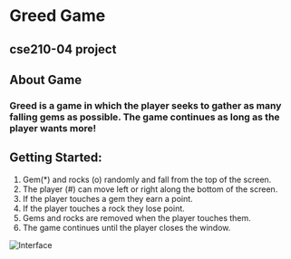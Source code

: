 # Greed Game 
## cse210-04 project

## About Game
### Greed is a game in which the player seeks to gather as many falling gems as possible. The game continues as long as the player wants more!

## **Getting Started:**
1. Gem(*) and rocks (o) randomly and fall from the top of the screen.
1. The player (#) can move left or right along the bottom of the screen.
1. If the player touches a gem they earn a point.
1. If the player touches a rock they lose point.
1. Gems and rocks are removed when the player touches them.
1. The game continues until the player closes the window.


![**Interface**](greed_image.png)
